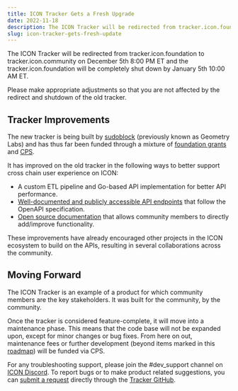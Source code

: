 ```yaml
---
title: ICON Tracker Gets a Fresh Upgrade
date: 2022-11-18
description: The ICON Tracker will be redirected from tracker.icon.foundation to tracker.icon.community on December 5th 8:00 PM ET and the tracker.icon.foundation will be completely shut down by January 5th 10:00 AM ET. 
slug: icon-tracker-gets-fresh-update
---
```


The ICON Tracker will be redirected from tracker.icon.foundation to tracker.icon.community on December 5th 8:00 PM ET and the tracker.icon.foundation will be completely shut down by January 5th 10:00 AM ET. 

Please make appropriate adjustments so that you are not affected by the redirect and shutdown of the old tracker. 

## Tracker Improvements
The new tracker is being built by [sudoblock](https://tracker.icon.community/address/hxfc56203484921c3b7a4dee9579d8614d8c8daaf5) (previously known as Geometry Labs) and has thus far been funded through a mixture of [foundation grants](https://build.icon.foundation/grants) and [CPS](https://cps.icon.community/). 

It has improved on the old tracker in the following ways to better support cross chain user experience on ICON: 

* A custom ETL pipeline and Go-based API implementation for better API performance. 
* [Well-documented and publicly accessible API endpoints](https://tracker.icon.community/api/v1/docs/index.html) that follow the OpenAPI specification.
* [Open source documentation](https://github.com/sudoblockio/icon-tracker) that allows community members to directly add/improve functionality.  

These improvements have already encouraged other projects in the ICON ecosystem to build on the APIs, resulting in several collaborations across the community. 

## Moving Forward
The ICON Tracker is an example of a product for which community members are the key stakeholders. It was built for the community, by the community.

Once the tracker is considered feature-complete, it will move into a maintenance phase. This means that the code base will not be expanded upon, except for minor changes or bug fixes. From here on out, maintenance fees or further development (beyond items marked in this [roadmap](https://github.com/sudoblockio/icon-tracker/tree/main/planning)) will be funded via CPS. 

For any troubleshooting support, please join the #dev_support channel on [ICON Discord](https://discord.gg/qwsknc4utD). To report bugs or to make product related suggestions, you can [submit a request](https://icon.community/blog/2022/how-to-submit-an-issue-on-github/) directly through the [Tracker GitHub](https://github.com/sudoblockio/icon-tracker). 

